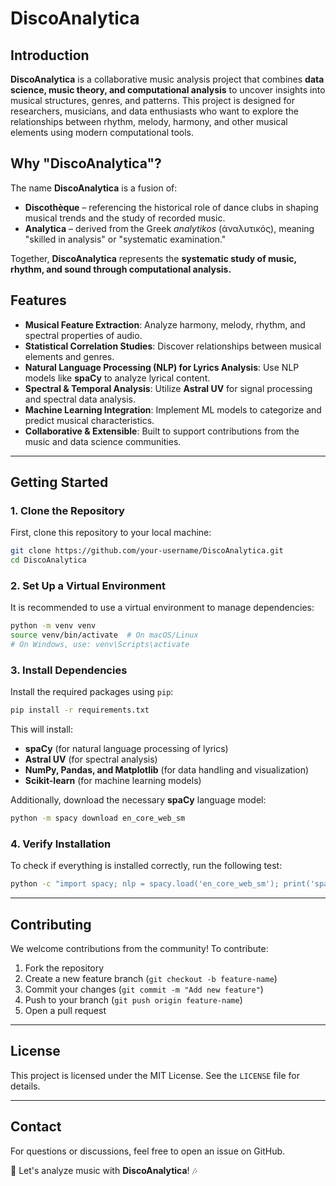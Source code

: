 # DiscoAnalytica

## Introduction
**DiscoAnalytica** is a collaborative music analysis project that combines **data science, music theory, and computational analysis** to uncover insights into musical structures, genres, and patterns. This project is designed for researchers, musicians, and data enthusiasts who want to explore the relationships between rhythm, melody, harmony, and other musical elements using modern computational tools.

## Why "DiscoAnalytica"?
The name **DiscoAnalytica** is a fusion of:
- **Discothèque** – referencing the historical role of dance clubs in shaping musical trends and the study of recorded music.
- **Analytica** – derived from the Greek *analytikos* (ἀναλυτικός), meaning "skilled in analysis" or "systematic examination."

Together, **DiscoAnalytica** represents the **systematic study of music, rhythm, and sound through computational analysis.**

## Features
- **Musical Feature Extraction**: Analyze harmony, melody, rhythm, and spectral properties of audio.
- **Statistical Correlation Studies**: Discover relationships between musical elements and genres.
- **Natural Language Processing (NLP) for Lyrics Analysis**: Use NLP models like **spaCy** to analyze lyrical content.
- **Spectral & Temporal Analysis**: Utilize **Astral UV** for signal processing and spectral data analysis.
- **Machine Learning Integration**: Implement ML models to categorize and predict musical characteristics.
- **Collaborative & Extensible**: Built to support contributions from the music and data science communities.

---

## Getting Started

### 1. Clone the Repository
First, clone this repository to your local machine:
```bash
git clone https://github.com/your-username/DiscoAnalytica.git
cd DiscoAnalytica
```

### 2. Set Up a Virtual Environment
It is recommended to use a virtual environment to manage dependencies:
```bash
python -m venv venv
source venv/bin/activate  # On macOS/Linux
# On Windows, use: venv\Scripts\activate
```

### 3. Install Dependencies
Install the required packages using `pip`:
```bash
pip install -r requirements.txt
```

This will install:
- **spaCy** (for natural language processing of lyrics)
- **Astral UV** (for spectral analysis)
- **NumPy, Pandas, and Matplotlib** (for data handling and visualization)
- **Scikit-learn** (for machine learning models)

Additionally, download the necessary **spaCy** language model:
```bash
python -m spacy download en_core_web_sm
```

### 4. Verify Installation
To check if everything is installed correctly, run the following test:
```bash
python -c "import spacy; nlp = spacy.load('en_core_web_sm'); print('spaCy is working!')"
```

---

## Contributing
We welcome contributions from the community! To contribute:
1. Fork the repository
2. Create a new feature branch (`git checkout -b feature-name`)
3. Commit your changes (`git commit -m "Add new feature"`)
4. Push to your branch (`git push origin feature-name`)
5. Open a pull request

---

## License
This project is licensed under the MIT License. See the `LICENSE` file for details.

---

## Contact
For questions or discussions, feel free to open an issue on GitHub.

🚀 Let's analyze music with **DiscoAnalytica**! 🎶

